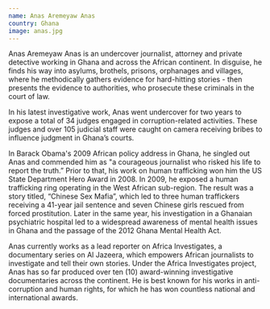 ```yaml
---
name: Anas Aremeyaw Anas
country: Ghana
image: anas.jpg
---
```

Anas Aremeyaw Anas is an undercover journalist, attorney and private detective working in Ghana and across the African continent. In disguise, he finds his way into asylums, brothels, prisons, orphanages and villages, where he methodically gathers evidence for hard-hitting stories - then presents the evidence to authorities, who prosecute these criminals in the court of law.

In his latest investigative work, Anas went undercover for two years to expose a total of 34 judges engaged in corruption-related activities. These judges and over 105 judicial staff were caught on camera receiving bribes to influence judgment in Ghana’s courts.

In Barack Obama's 2009 African policy address in Ghana, he singled out Anas and commended him as "a courageous journalist who risked his life to report the truth.” Prior to that, his work on human trafficking won him the US State Department Hero Award in 2008. In 2009, he exposed a human trafficking ring operating in the West African sub-region. The result was a story titled, “Chinese Sex Mafia”, which led to three human traffickers receiving a 41-year jail sentence and seven Chinese girls rescued from forced prostitution. Later in the same year, his investigation in a Ghanaian psychiatric hospital led to a  widespread awareness of mental health issues in Ghana and the passage of the 2012 Ghana Mental Health Act.

Anas currently works as a lead reporter on Africa Investigates, a documentary series on Al Jazeera, which empowers African journalists to investigate and tell their own stories. Under the Africa Investigates project, Anas has so far produced over ten (10) award-winning investigative documentaries across the continent. He is best known for his works in anti-corruption and human rights, for which he has won countless national and international awards.
